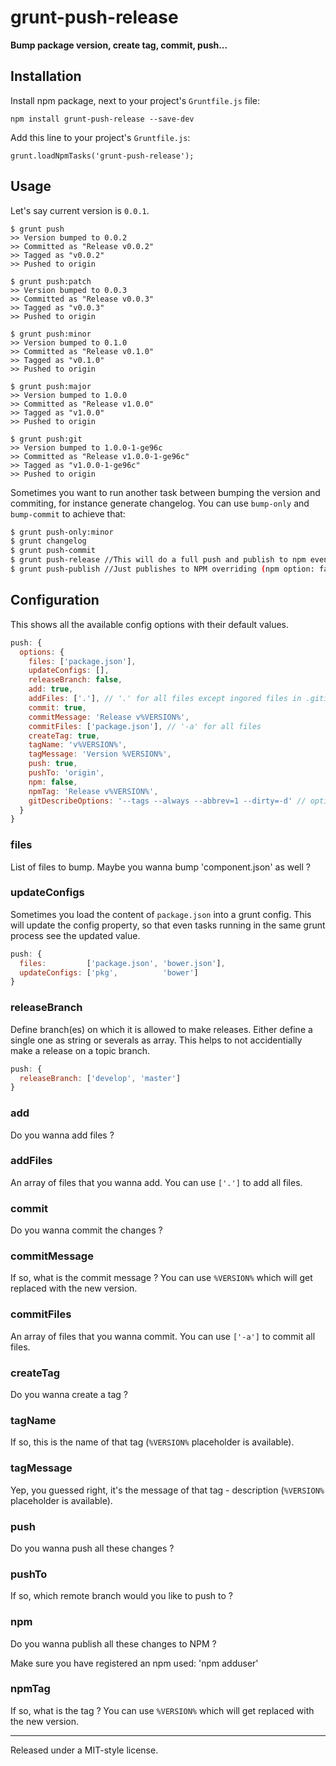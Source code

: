 # grunt-push-release

**Bump package version, create tag, commit, push...**

## Installation

Install npm package, next to your project's `Gruntfile.js` file:

    npm install grunt-push-release --save-dev

Add this line to your project's `Gruntfile.js`:

    grunt.loadNpmTasks('grunt-push-release');


## Usage

Let's say current version is `0.0.1`.

````
$ grunt push
>> Version bumped to 0.0.2
>> Committed as "Release v0.0.2"
>> Tagged as "v0.0.2"
>> Pushed to origin

$ grunt push:patch
>> Version bumped to 0.0.3
>> Committed as "Release v0.0.3"
>> Tagged as "v0.0.3"
>> Pushed to origin

$ grunt push:minor
>> Version bumped to 0.1.0
>> Committed as "Release v0.1.0"
>> Tagged as "v0.1.0"
>> Pushed to origin

$ grunt push:major
>> Version bumped to 1.0.0
>> Committed as "Release v1.0.0"
>> Tagged as "v1.0.0"
>> Pushed to origin

$ grunt push:git
>> Version bumped to 1.0.0-1-ge96c
>> Committed as "Release v1.0.0-1-ge96c"
>> Tagged as "v1.0.0-1-ge96c"
>> Pushed to origin
````

Sometimes you want to run another task between bumping the version and commiting, for instance generate changelog. You can use `bump-only` and `bump-commit` to achieve that:

```bash
$ grunt push-only:minor
$ grunt changelog
$ grunt push-commit
$ grunt push-release //This will do a full push and publish to npm even if you have configured npm option to false
$ grunt push-publish //Just publishes to NPM overriding (npm option: false)
```

## Configuration

This shows all the available config options with their default values.

```js
push: {
  options: {
    files: ['package.json'],
    updateConfigs: [],
    releaseBranch: false,
    add: true,
    addFiles: ['.'], // '.' for all files except ingored files in .gitignore
    commit: true,
    commitMessage: 'Release v%VERSION%',
    commitFiles: ['package.json'], // '-a' for all files
    createTag: true,
    tagName: 'v%VERSION%',
    tagMessage: 'Version %VERSION%',
    push: true,
    pushTo: 'origin',
    npm: false,
    npmTag: 'Release v%VERSION%',
    gitDescribeOptions: '--tags --always --abbrev=1 --dirty=-d' // options to use with '$ git describe'
  }
}
```

### files
List of files to bump. Maybe you wanna bump 'component.json' as well ?

### updateConfigs
Sometimes you load the content of `package.json` into a grunt config. This will update the config property, so that even tasks running in the same grunt process see the updated value.

```js
push: {
  files:         ['package.json', 'bower.json'],
  updateConfigs: ['pkg',          'bower']
}
```

### releaseBranch
Define branch(es) on which it is allowed to make releases. Either define a single one as string or severals as array. This helps to not accidentially make a release on a topic branch.

```js
push: {
  releaseBranch: ['develop', 'master']
}
```

### add
Do you wanna add files ?

### addFiles
An array of files that you wanna add. You can use `['.']` to add all files.

### commit
Do you wanna commit the changes ?

### commitMessage
If so, what is the commit message ? You can use `%VERSION%` which will get replaced with the new version.

### commitFiles
An array of files that you wanna commit. You can use `['-a']` to commit all files.

### createTag
Do you wanna create a tag ?

### tagName
If so, this is the name of that tag (`%VERSION%` placeholder is available).

### tagMessage
Yep, you guessed right, it's the message of that tag - description (`%VERSION%` placeholder is available).

### push
Do you wanna push all these changes ?

### pushTo
If so, which remote branch would you like to push to ?

### npm
Do you wanna publish all these changes to NPM ?

Make sure you have registered an npm used: 'npm adduser'

### npmTag
If so, what is the tag ? You can use `%VERSION%` which will get replaced with the new version.

-----------------------------------
Released under a MIT-style license.
